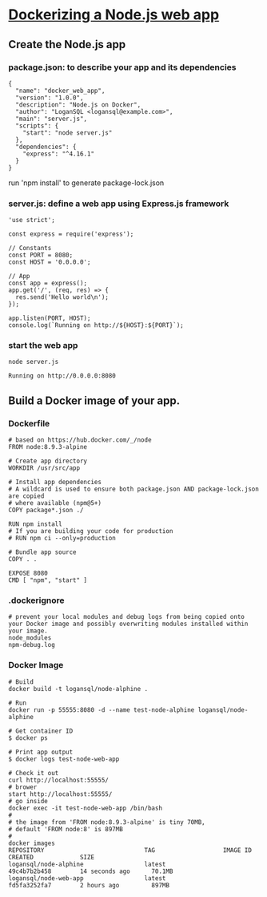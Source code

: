 # [Dockerizing a Node.js web app](https://nodejs.org/de/docs/guides/nodejs-docker-webapp/)
## Create the Node.js app
### package.json: to describe your app and its dependencies
```
{
  "name": "docker_web_app",
  "version": "1.0.0",
  "description": "Node.js on Docker",
  "author": "LoganSQL <logansql@example.com>",
  "main": "server.js",
  "scripts": {
    "start": "node server.js"
  },
  "dependencies": {
    "express": "^4.16.1"
  }
}
```

run 'npm install' to generate package-lock.json

### server.js: define a web app using Express.js framework
```
'use strict';

const express = require('express');

// Constants
const PORT = 8080;
const HOST = '0.0.0.0';

// App
const app = express();
app.get('/', (req, res) => {
  res.send('Hello world\n');
});

app.listen(PORT, HOST);
console.log(`Running on http://${HOST}:${PORT}`);
```

### start the web app
```
node server.js

Running on http://0.0.0.0:8080
```

## Build a Docker image of your app.
### Dockerfile
```
# based on https://hub.docker.com/_/node
FROM node:8.9.3-alpine

# Create app directory
WORKDIR /usr/src/app

# Install app dependencies
# A wildcard is used to ensure both package.json AND package-lock.json are copied
# where available (npm@5+)
COPY package*.json ./

RUN npm install
# If you are building your code for production
# RUN npm ci --only=production

# Bundle app source
COPY . .

EXPOSE 8080
CMD [ "npm", "start" ]
```
### .dockerignore
```
# prevent your local modules and debug logs from being copied onto your Docker image and possibly overwriting modules installed within your image.
node_modules
npm-debug.log
```
### Docker Image
```
# Build
docker build -t logansql/node-alphine .

# Run
docker run -p 55555:8080 -d --name test-node-alphine logansql/node-alphine

# Get container ID
$ docker ps

# Print app output
$ docker logs test-node-web-app

# Check it out
curl http://localhost:55555/
# brower
start http://localhost:55555/
# go inside
docker exec -it test-node-web-app /bin/bash
#
# the image from 'FROM node:8.9.3-alpine' is tiny 70MB, 
# default 'FROM node:8' is 897MB
#
docker images
REPOSITORY                            TAG                   IMAGE ID            CREATED             SIZE
logansql/node-alphine                 latest                49c4b7b2b458        14 seconds ago      70.1MB
logansql/node-web-app                 latest                fd5fa3252fa7        2 hours ago         897MB
```